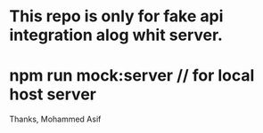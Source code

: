 # This repo is only for fake api integration alog whit server.


# npm run mock:server // for local host server
Thanks,
Mohammed Asif
